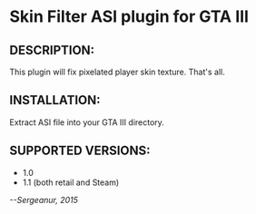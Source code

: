 # Skin Filter ASI plugin for GTA III

## DESCRIPTION:
This plugin will fix pixelated player skin texture. That's all.

## INSTALLATION:
Extract ASI file into your GTA III directory.

## SUPPORTED VERSIONS:
* 1.0
* 1.1 (both retail and Steam)

_--Sergeanur, 2015_